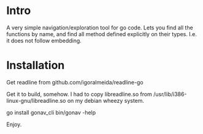 
Intro
=====

A very simple navigation/exploration tool for go code. Lets you find
all the functions by name, and find all method defined explicitly on
their types. I.e. it does not follow embedding.


Installation
============

Get readline from github.com/igoralmeida/readline-go

Get it to build, somehow. I had to copy libreadline.so from
/usr/lib/i386-linux-gnu/libreadline.so on my debian wheezy system.

go install gonav_cli
bin/gonav -help

Enjoy.
